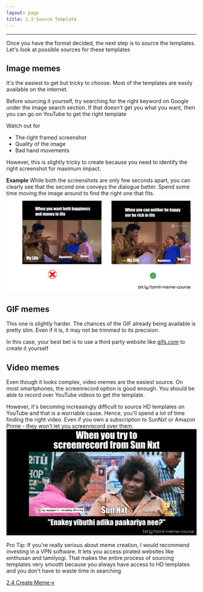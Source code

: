 ```yaml
---
layout: page
title: 2.3 Source Template
---
```

---

Once you have the format decided, the next step is to source the templates. Let's look at possible sources for these templates

## Image memes
It's the easiest to get but tricky to choose. Most of the templates are easily available on the internet.

Before sourcing it yourself, try searching for the right keyword on Google under the image search section. If that doesn't get you what you want, then you can go on YouTube to get the right template

Watch out for
- The right framed screenshot
- Quality of the image
- Bad hand movements

However, this is slightly tricky to create because you need to identify the right screenshot for maximum impact.

**Example**
While both the screenshots are only few seconds apart, you can clearly see that the second one conveys the dialogue better. Spend some time moving the image around to find the right one that fits.
![](/images/creation/template-image-meme.png)

## GIF memes
This one is slightly harder. The chances of the GIF already being available is pretty slim. Even if it is, it may not be trimmed to its precision.

In this case, your best bet is to use a third party website like [gifs.com](http://gifs.com) to create it yourself

## Video memes
Even though it looks complex, video memes are the easiest source. On most smartphones, the screenrecord option is good enough. You should be able to record over YouTube videos to get the template.

However, it's becoming increasingly difficult to source HD templates on YouTube and that is a worriable cause. Hence, you'll spend a lot of time finding the right video. Even if you own a subscription to SunNxt or Amazon Prime - they won't let you screenrecord over them.
![](/images/creation/template-source-sun-nxt.png)

Pro Tip: If you're really serious about meme creation, I would recommend investing in a VPN software. It lets you access pirated websites like einthusan and tamilyogi. That makes the entire process of sourcing templates very smooth because you always have access to HD templates and you don't have to waste time in searching

<a href = '/24-create-meme/' class ='nav-button'> 2.4 Create Meme->  </a>
